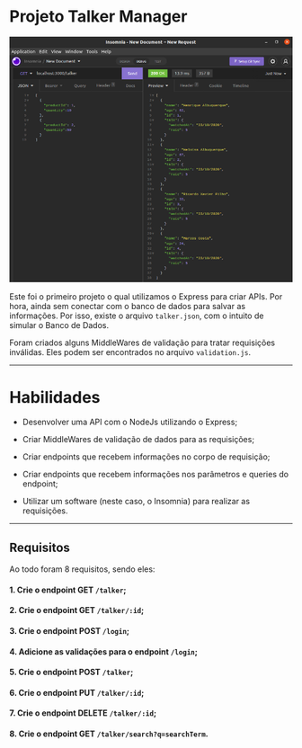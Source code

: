 # Projeto Talker Manager

![Project-logo](./TALKER_MANAGER.png)

Este foi o primeiro projeto o qual utilizamos o Express para criar APIs. Por hora, ainda sem conectar com o banco de dados para salvar as informações. Por isso, existe o arquivo `talker.json`, com o intuito de simular o Banco de Dados.

Foram criados alguns MiddleWares de validação para tratar requisições inválidas. Eles podem ser encontrados no arquivo `validation.js`.

---

# Habilidades

- Desenvolver uma API com o NodeJs utilizando o Express;

- Criar MiddleWares de validação de dados para as requisições;

- Criar endpoints que recebem informações no corpo de requisição;

- Criar endpoints que recebem informações nos parâmetros e queries do endpoint;

- Utilizar um software (neste caso, o Insomnia) para realizar as requisições.

---

## Requisitos

Ao todo foram 8 requisitos, sendo eles:
  
#### 1. Crie o endpoint GET `/talker`;
#### 2. Crie o endpoint GET `/talker/:id`;
#### 3. Crie o endpoint POST `/login`;
#### 4. Adicione as validações para o endpoint `/login`;
#### 5. Crie o endpoint POST `/talker`;
#### 6. Crie o endpoint PUT `/talker/:id`;
#### 7. Crie o endpoint DELETE `/talker/:id`;
#### 8. Crie o endpoint GET `/talker/search?q=searchTerm`.